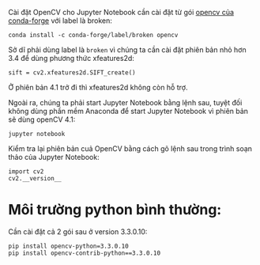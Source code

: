 Cài đặt OpenCV cho Jupyter Notebook cần cài đặt từ gói [opencv của conda-forge](https://anaconda.org/conda-forge/opencv) với label là broken:

```
conda install -c conda-forge/label/broken opencv
```

Sở dĩ phải dùng label là `broken` vì chúng ta cần cài đặt phiên bản nhỏ hơn 3.4 để dùng phương thức xfeatures2d:

```
sift = cv2.xfeatures2d.SIFT_create()

```
Ở phiên bản 4.1 trở đi thì xfeatures2d không còn hỗ trợ.

Ngoài ra, chúng ta phải start Jupyter Notebook bằng lệnh sau, tuyệt đối không dùng phần mềm Anaconda để start Jupyter Notebook vì phiên bản sẽ dùng openCV 4.1:

```
jupyter notebook
```

Kiểm tra lại phiên bản cuả OpenCV bằng cách gõ lệnh sau trong trình soạn thảo của Jupyter Notebook:

```
import cv2
cv2.__version__

```
# Môi trường python bình thường:

Cần cài đặt cả 2 gói sau ở version 3.3.0.10:
```
pip install opencv-python=3.3.0.10
pip install opencv-contrib-python==3.3.0.10
```
